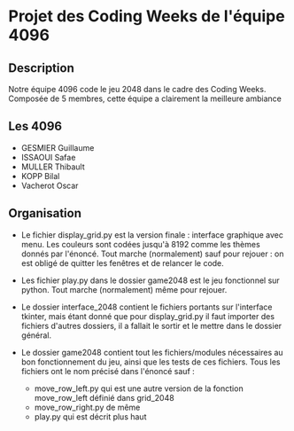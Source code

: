 # Projet des Coding Weeks de l'équipe 4096

## Description
Notre équipe 4096 code le jeu 2048 dans le cadre des Coding Weeks.
Composée de 5 membres, cette équipe a clairement la meilleure ambiance

## Les 4096
* GESMIER Guillaume
* ISSAOUI Safae
* MULLER Thibault
* KOPP Bilal
* Vacherot Oscar

## Organisation
* Le fichier display_grid.py est la version finale : interface graphique avec menu. Les couleurs sont codées jusqu'à 8192 comme les thèmes donnés par l'énoncé. Tout marche (normalement) sauf pour rejouer : on est obligé de quitter les fenêtres et de relancer le code.

* Les fichier play.py dans le dossier game2048 est le jeu fonctionnel sur python. Tout marche (normalement) même pour rejouer.

* Le dossier interface_2048 contient le fichiers portants sur l'interface tkinter, mais étant donné que pour display_grid.py il faut importer des fichiers d'autres dossiers, il a fallait le sortir et le mettre dans le dossier général.

* Le dossier game2048 contient tout les fichiers/modules nécessaires au bon fonctionnement du jeu, ainsi que les tests de ces fichiers. Tous les fichiers ont le nom précisé dans l'énoncé sauf :
    * move_row_left.py qui est une autre version de la fonction move_row_left définié dans grid_2048
    * move_row_right.py de même
    * play.py qui est décrit plus haut